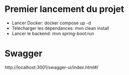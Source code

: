 # Premier lancement du projet
- Lancer Docker: docker compose up -d
- Télécharger les dépendances: mvn clean install
- Lancer le backend: mvn spring-boot:run


# Swagger
http://localhost:3001/swagger-ui/index.html#/
